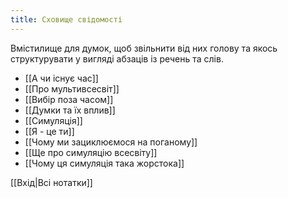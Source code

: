 ```yaml
---
title: Сховище свідомості
---
```


Вмістилище для думок, щоб звільнити від них голову та якось структурувати у вигляді абзаців із речень та слів.

- [[А чи існує час]]
- [[Про мультивсесвіт]]
- [[Вибір поза часом]]
- [[Думки та їх вплив]]
- [[Симуляція]]
- [[Я - це ти]]
- [[Чому ми зациклюємося на поганому]]
- [[Ще про симуляцію всесвіту]]
- [[Чому ця симуляція така жорстока]]

[[Вхід|Всі нотатки]]
